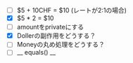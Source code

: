 - [ ] $5 + 10CHF = $10  (レートが2:1の場合)
- [x] $5 * 2 = $10
- [ ] amountをprivateにする
- [x] Dollerの副作用をどうする？
- [ ] Moneyの丸め処理をどうする？
- [ ] __ equals() __
